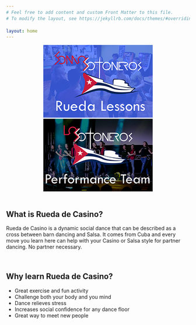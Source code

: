```yaml
---
# Feel free to add content and custom Front Matter to this file.
# To modify the layout, see https://jekyllrb.com/docs/themes/#overriding-theme-defaults

layout: home
---
```

<div style="text-align: center">  <a href="/somossotoneros"><img src="/assets/SomosSotonerosWeb.png"></a> <a href="/lossotoneros"><img src="/assets/LosSotonerosWeb.png"></a> </div>

<br>

## What is Rueda de Casino?

Rueda de Casino is a dynamic social dance that can be described as a cross between barn dancing and Salsa. It comes from Cuba and every move you learn here can help with your Casino or Salsa style for partner dancing. No partner necessary.

<br>

## Why learn Rueda de Casino?

* Great exercise and fun activity
* Challenge both your body and you mind
* Dance relieves stress
* Increases social confidence for any dance floor
* Great way to meet new people

<br>
<br>
